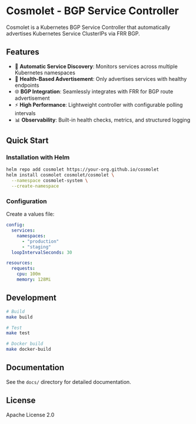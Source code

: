 # Cosmolet - BGP Service Controller

Cosmolet is a Kubernetes BGP Service Controller that automatically advertises Kubernetes Service ClusterIPs via FRR BGP.

## Features

- 🔄 **Automatic Service Discovery**: Monitors services across multiple Kubernetes namespaces
- 🏥 **Health-Based Advertisement**: Only advertises services with healthy endpoints
- 🌐 **BGP Integration**: Seamlessly integrates with FRR for BGP route advertisement
- ⚡ **High Performance**: Lightweight controller with configurable polling intervals
- 📊 **Observability**: Built-in health checks, metrics, and structured logging

## Quick Start

### Installation with Helm

```bash
helm repo add cosmolet https://your-org.github.io/cosmolet
helm install cosmolet cosmolet/cosmolet \
  --namespace cosmolet-system \
  --create-namespace
```

### Configuration

Create a values file:

```yaml
config:
  services:
    namespaces:
      - "production"
      - "staging"
  loopIntervalSeconds: 30

resources:
  requests:
    cpu: 100m
    memory: 128Mi
```

## Development

```bash
# Build
make build

# Test
make test

# Docker build
make docker-build
```

## Documentation

See the `docs/` directory for detailed documentation.

## License

Apache License 2.0
